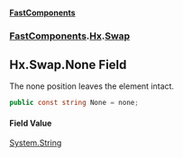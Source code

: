 #### [FastComponents](FastComponents.md 'FastComponents')
### [FastComponents](FastComponents.md 'FastComponents').[Hx](FastComponents.Hx.md 'FastComponents.Hx').[Swap](FastComponents.Hx.Swap.md 'FastComponents.Hx.Swap')

## Hx.Swap.None Field

The none position leaves the element intact.

```csharp
public const string None = none;
```

#### Field Value
[System.String](https://docs.microsoft.com/en-us/dotnet/api/System.String 'System.String')